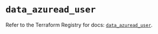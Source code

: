# `data_azuread_user`

Refer to the Terraform Registry for docs: [`data_azuread_user`](https://registry.terraform.io/providers/hashicorp/azuread/2.51.0/docs/data-sources/user).
